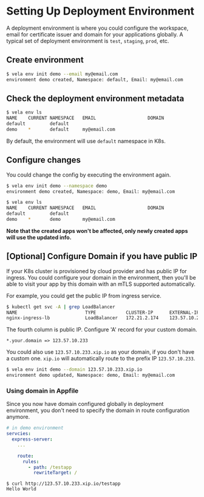 # Setting Up Deployment Environment

A deployment environment is where you could configure the workspace, email for certificate issuer and domain for your applications globally. A typical set of deployment environment is `test`, `staging`, `prod`, etc.

## Create environment

```bash
$ vela env init demo --email my@email.com
environment demo created, Namespace: default, Email: my@email.com
```

## Check the deployment environment metadata

```bash
$ vela env ls
NAME   	CURRENT	NAMESPACE	EMAIL                	DOMAIN
default	       	default  	
demo   	*      	default  	my@email.com
```

By default, the environment will use `default` namespace in K8s.

## Configure changes 

You could change the config by executing the environment again.

```bash
$ vela env init demo --namespace demo
environment demo created, Namespace: demo, Email: my@email.com
```

```bash
$ vela env ls
NAME   	CURRENT	NAMESPACE	EMAIL                	DOMAIN
default	       	default  	
demo   	*      	demo     	my@email.com
```

**Note that the created apps won't be affected, only newly created apps will use the updated info.**

## [Optional] Configure Domain if you have public IP

If your K8s cluster is provisioned by cloud provider and has public IP for ingress.
You could configure your domain in the environment, then you'll be able to visit
your app by this domain with an mTLS supported automatically.

For example, you could get the public IP from ingress service.  

```bash
$ kubectl get svc -A | grep LoadBalancer
NAME                         TYPE           CLUSTER-IP      EXTERNAL-IP     PORT(S)                      AGE
nginx-ingress-lb             LoadBalancer   172.21.2.174    123.57.10.233   80:32740/TCP,443:32086/TCP   41d
```

The fourth column is public IP. Configure 'A' record for your custom domain.

```
*.your.domain => 123.57.10.233
``` 

You could also use `123.57.10.233.xip.io` as your domain, if you don't have a custom one.
`xip.io` will automatically route to the prefix IP `123.57.10.233`.


```bash
$ vela env init demo --domain 123.57.10.233.xip.io
environment demo updated, Namespace: demo, Email: my@email.com
```

### Using domain in Appfile

Since you now have domain configured globally in deployment environment, you don't need to specify the domain in route configuration anymore.

```yaml
# in demo environment
servcies:
  express-server:
    ...

    route:
      rules:
        - path: /testapp
          rewriteTarget: /
```

```
$ curl http://123.57.10.233.xip.io/testapp
Hello World
```

